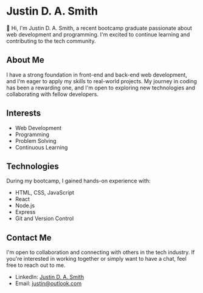 # Justin D. A. Smith

👋 Hi, I'm Justin D. A. Smith, a recent bootcamp graduate passionate about web development and programming. I'm excited to continue learning and contributing to the tech community.

## About Me

I have a strong foundation in front-end and back-end web development, and I'm eager to apply my skills to real-world projects. My journey in coding has been a rewarding one, and I'm open to exploring new technologies and collaborating with fellow developers.

## Interests

- Web Development
- Programming
- Problem Solving
- Continuous Learning

## Technologies

During my bootcamp, I gained hands-on experience with:

- HTML, CSS, JavaScript
- React
- Node.js
- Express
- Git and Version Control

## Contact Me

I'm open to collaboration and connecting with others in the tech industry. If you're interested in working together or simply want to have a chat, feel free to reach out to me.

- LinkedIn: [Justin D. A. Smith](https://www.linkedin.com/in/justindasmith)
- Email: justin@outlook.com

<!---
JustinDASmith/JustinDASmith is a ✨ special ✨ repository because its `README.md` (this file) appears on your GitHub profile.
You can click the Preview link to take a look at your changes.
--->
